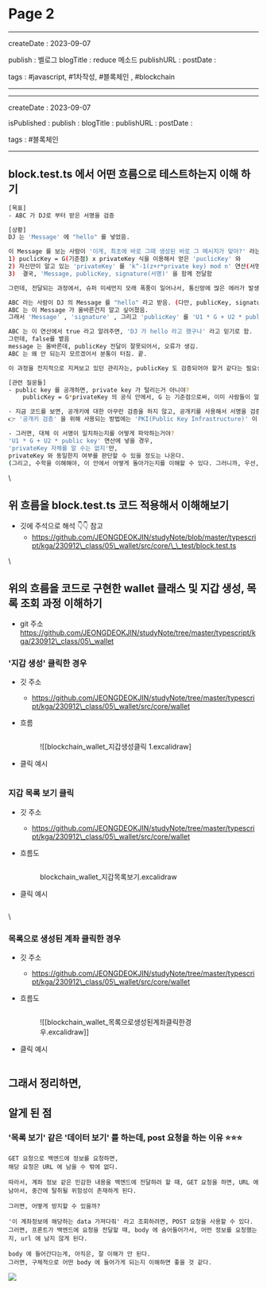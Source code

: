 # Page 2

***

createDate : 2023-09-07

publish : 벨로그 blogTitle : reduce 메소드 publishURL : postDate :

tags : #javascript, #1차작성, #블록체인 , #blockchain

***

***

createDate : 2023-09-07

isPublished : publish : blogTitle : publishURL : postDate :

tags : #블록체인

***

## block.test.ts 에서 어떤 흐름으로 테스트하는지 이해 하기

```bash
[목표]
- ABC 가 DJ로 부터 받은 서명을 검증

[상황]
DJ 는 'Message' 에 "hello" 를 넣었음. 

이 Message 를 보는 사람이 '이게, 최초에 바로 그때 생성된 바로 그 메시지가 맞아?' 라는 의구심을 가질 수 있어서, 그 의구심을 푸는데 도움이 될 수 있게 (쉽게 말하면, Message 검증을 도와주기 위해)
1) puclicKey = G(기준점) x privateKey 식을 이용해서 얻은 'puclicKey' 와 
2) 자신만이 알고 있는 'privateKey' 를 'k^-1(z+r*private key) mod n' 연산(서명을 만들어내는 연산)에 넣어서 '서명(signature)' 을 '함께 전달' 함. 
3)  결국, 'Message, publicKey, signature(서명)' 을 함께 전달함

그런데, 전달되는 과정에서, 슈퍼 미세먼지 모래 폭풍이 일어나서, 통신망에 많은 에러가 발생했음. 그래서, DJ 가 전달하는 값들이 손상됨. (Message, publicKey, signature 일부가 변조됨)

ABC 라는 사람이 DJ 의 Message 를 "hello" 라고 받음. (다만, publicKey, signature 일부가 달라짐.)
ABC 는 이 Message 가 올바른건지 알고 싶어졌음. 
그래서 'Message' , 'signature' , 그리고 'publicKey' 를 'U1 * G + U2 * public key' 연산(공개키를 넣었을 때 서명값의 일부와, 개인키를 넣었을 때 서명값의 일부가 같은지를 확인하는 연산) 에 넣었음. 

ABC 는 이 연산에서 true 라고 알려주면, 'DJ 가 hello 라고 했구나' 라고 믿기로 함. 
그런데, false를 뱉음 
message 는 올바른데, publicKey 전달이 잘못되어서, 오류가 생김. 
ABC 는 왜 안 되는지 모르겠어서 분통이 터짐. 끝. 

이 과정을 전지적으로 지켜보고 있던 관리자는, publicKey 도 검증되어야 할거 같다는 필요성을 느낌? 

[관련 질문들]
- public key 를 공개하면, private key 가 털리는거 아니야? 
	publicKey = G*privateKey 의 공식 안에서, G 는 기준점으로써, 이미 사람들이 알고 있는 상태이기 때문에, publicKey 를 알려줄 경우, privateKey 가 털릴 수도 있지 않겠냐! 라는 걱정이 생겼음. 다만, '타원곡선 로그 문제 (ECDLP)(Q=kP 의 타원곡선 위의 두 점 P와 Q가 주어졌을 때, 다음의 관계를 만족하는 스칼라 k를 찾는 것이 어렵다는 것.' 로 인해,  걱정이 없다는 걸 알게 됨

- 지금 코드를 보면, 공개키에 대한 아무런 검증을 하지 않고, 공개키를 사용해서 서명을 검증하고 있어. 이렇게 '공개키 무검증' 에 따른 문제점이 분명히 존재할텐데, 공개키를 검증하지 않아도 되는거야? 아니면, 검증 기법이 있는데 내가 아직 모르는 건가?
👉 '공개키 검증' 을 위해 사용되는 방법에는 'PKI(Public Key Infrastructure)' 이 대표적임. 다만, 블록체인을 기반으로 통신하는 경우, 다른 방식을 사용 (우선, 여기까지만 생각하자.)

- 그러면, 대체 이 서명이 일치하는지를 어떻게 파악하는거야?  
'U1 * G + U2 * public key' 연산에 넣을 경우, 
'privateKey 자체를 알 수는 없지'만, 
privateKey 와 동일한지 여부를 판단할 수 있을 정도는 나온다. 
(그리고, 수학을 이해해야, 이 안에서 어떻게 돌아가는지를 이해할 수 있다. 그러니까, 우선, 여기에서 스톱..😥)
```

\


## 위 흐름을 block.test.ts 코드 적용해서 이해해보기

* 깃에 주석으로 해석 👇👇 참고
  * https://github.com/JEONGDEOKJIN/studyNote/blob/master/typescript/kga/230912\_class/05\_wallet/src/core/\_\_test/block.test.ts

\


## 위의 흐름을 코드로 구현한 wallet 클래스 및 지갑 생성, 목록 조회 과정 이해하기

* git 주소 https://github.com/JEONGDEOKJIN/studyNote/tree/master/typescript/kga/230912\_class/05\_wallet

### '지갑 생성' 클릭한 경우

* 깃 주소
  * https://github.com/JEONGDEOKJIN/studyNote/tree/master/typescript/kga/230912\_class/05\_wallet/src/core/wallet
*   흐름&#x20;

    <figure><img src="https://i.imgur.com/nk3rKN8.png" alt=""><figcaption><p>![[blockchain_wallet_지갑생성클릭 1.excalidraw]</p></figcaption></figure>



*   클릭 예시&#x20;

    <figure><img src="https://i.imgur.com/Ag3DNNN.png" alt=""><figcaption></figcaption></figure>

### 지갑 목록 보기 클릭

* 깃 주소
  * https://github.com/JEONGDEOKJIN/studyNote/tree/master/typescript/kga/230912\_class/05\_wallet/src/core/wallet



*   흐름도 &#x20;

    <figure><img src="https://i.imgur.com/ejStG2H.png" alt=""><figcaption><p>blockchain_wallet_지갑목록보기.excalidraw</p></figcaption></figure>



*   클릭 예시&#x20;

    <figure><img src="https://i.imgur.com/Rz6DK6z.png" alt=""><figcaption></figcaption></figure>

\


### 목록으로 생성된 계좌 클릭한 경우

* 깃 주소
  * https://github.com/JEONGDEOKJIN/studyNote/tree/master/typescript/kga/230912\_class/05\_wallet/src/core/wallet
*   흐름도&#x20;

    <figure><img src="https://i.imgur.com/NAzl9LK.png" alt=""><figcaption><p>![[blockchain_wallet_목록으로생성된계좌클릭한경우.excalidraw]]</p></figcaption></figure>



*   클릭 예시&#x20;

    <figure><img src="https://i.imgur.com/r6bGJwN.png" alt=""><figcaption></figcaption></figure>

## 그래서 정리하면,









## 알게 된 점

### '목록 보기' 같은 '데이터 보기' 를 하는데, post 요청을 하는 이유 ⭐⭐⭐

```
GET 요청으로 백엔드에 정보를 요청하면, 
해당 요청은 URL 에 남을 수 밖에 없다.

따라서, 계좌 정보 같은 민감한 내용을 백엔드에 전달하려 할 때, GET 요청을 하면, URL 에 남아서, 중간에 탈취될 위험성이 존재하게 된다. 

그러면, 어떻게 방지할 수 있을까? 

'이 계좌정보에 해당하는 data 가져다줘' 라고 조회하려면, POST 요청을 사용할 수 있다. 
그러면, 프론트가 백엔드에 요청을 전달할 때, body 에 숨어들어가서, 어떤 정보를 요청했는지, url 에 남지 않게 된다. 

body 에 들어간다는게, 아직은, 잘 이해가 안 된다.
그러면, 구체적으로 어떤 body 에 들어가게 되는지 이해하면 좋을 것 같다. 
```

![](https://i.imgur.com/24IndEI.png)









